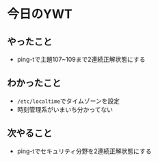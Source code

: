 # 今日のYWT

## やったこと

- ping-tで主題107~109まで2連続正解状態にする

## わかったこと

- `/etc/localtime`でタイムゾーンを設定
- 時刻管理系がいまいち分かってない

## 次やること

- ping-tでセキュリティ分野を2連続正解状態にする
